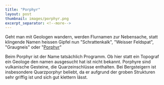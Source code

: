 ```yaml
---
title: "Porphyr"
layout: post
thumbnail: images/porphyr.png
excerpt_separator: <!--more-->
---
```


Geht man mit Geologen wandern, werden Flurnamen zur Nebensache, statt klingende Namen heissen Gipfel nun "Schrattenkalk", "Weisser Feldspat", "Graugneis" oder "[Porphyr](https://s.geo.admin.ch/w7v51637h0li)"

Beim Porphyr ist der Name tatsächlich Programm. Ob hier statt ein Topograf ein Geologe den namen ausgesucht hat ist nicht bekannt. Porphyre sind vulkanische Gesteine, die Quarzeinschlüsse enthalten. Bei Bergsteigern ist insbesondere Quarzporphyr beliebt, da er aufgrund der groben Strukturen sehr griffig ist und sich gut klettern lässt. 
<!--more-->

